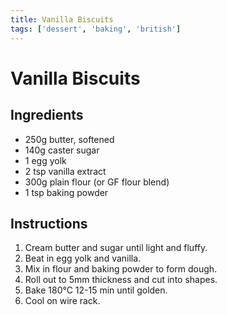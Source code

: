 ```yaml
---
title: Vanilla Biscuits
tags: ['dessert', 'baking', 'british']
---
```


# Vanilla Biscuits

## Ingredients
- 250g butter, softened
- 140g caster sugar
- 1 egg yolk
- 2 tsp vanilla extract
- 300g plain flour (or GF flour blend)
- 1 tsp baking powder

## Instructions
1. Cream butter and sugar until light and fluffy.
2. Beat in egg yolk and vanilla.
3. Mix in flour and baking powder to form dough.
4. Roll out to 5mm thickness and cut into shapes.
5. Bake 180°C 12-15 min until golden.
6. Cool on wire rack. 
